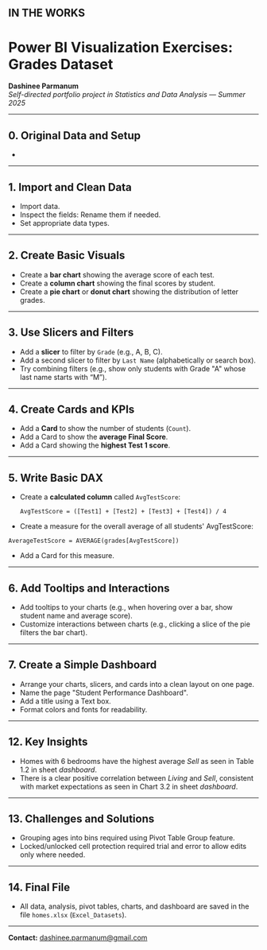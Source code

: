 ## IN THE WORKS

# Power BI Visualization Exercises: Grades Dataset

**Dashinee Parmanum**  
*Self-directed portfolio project in Statistics and Data Analysis — Summer 2025*

---
## 0. Original Data and Setup
- 

---
## 1. Import and Clean Data
- Import data.
- Inspect the fields: Rename them if needed.
- Set appropriate data types.

---
## 2. Create Basic Visuals
- Create a **bar chart** showing the average score of each test.
- Create a **column chart** showing the final scores by student.
- Create a **pie chart** or **donut chart** showing the distribution of letter grades.

---
## 3. Use Slicers and Filters
- Add a **slicer** to filter by `Grade` (e.g., A, B, C).
- Add a second slicer to filter by `Last Name` (alphabetically or search box).
- Try combining filters (e.g., show only students with Grade "A" whose last name starts with “M”).

---
## 4. Create Cards and KPIs
- Add a **Card** to show the number of students (`Count`).
- Add a Card to show the **average Final Score**.
- Add a Card showing the **highest Test 1 score**.

---
## 5. Write Basic DAX
- Create a **calculated column** called `AvgTestScore`:
   ```DAX
   AvgTestScore = ([Test1] + [Test2] + [Test3] + [Test4]) / 4
   ```

- Create a measure for the overall average of all students' AvgTestScore:
```DAX
AverageTestScore = AVERAGE(grades[AvgTestScore])
```

- Add a Card for this measure.

---
## 6. Add Tooltips and Interactions
- Add tooltips to your charts (e.g., when hovering over a bar, show student name and average score).
- Customize interactions between charts (e.g., clicking a slice of the pie filters the bar chart).

---
## 7.  Create a Simple Dashboard
- Arrange your charts, slicers, and cards into a clean layout on one page.
- Name the page "Student Performance Dashboard".
- Add a title using a Text box.
- Format colors and fonts for readability.

---
## 12. Key Insights
- Homes with 6 bedrooms have the highest average *Sell* as seen in Table 1.2 in sheet *dashboard*.
- There is a clear positive correlation between *Living* and *Sell*, consistent with market expectations as seen in Chart 3.2 in sheet *dashboard*.

---
## 13. Challenges and Solutions
- Grouping ages into bins required using Pivot Table Group feature.
- Locked/unlocked cell protection required trial and error to allow edits only where needed.

---
## 14. Final File
- All data, analysis, pivot tables, charts, and dashboard are saved in the file `homes.xlsx` (`Excel_Datasets`).

---
**Contact:** dashinee.parmanum@gmail.com